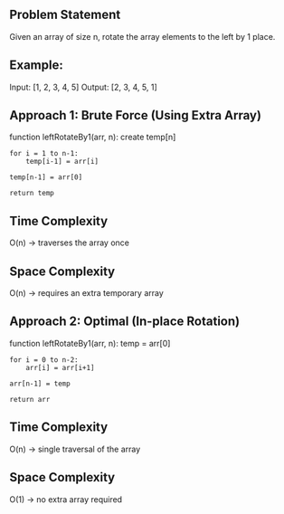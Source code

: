 ## Problem Statement
Given an array of size n, rotate the array elements to the left by 1 place.

## Example:

Input:  [1, 2, 3, 4, 5]
Output: [2, 3, 4, 5, 1]

## Approach 1: Brute Force (Using Extra Array)

function leftRotateBy1(arr, n):
    create temp[n]

    for i = 1 to n-1:
        temp[i-1] = arr[i]

    temp[n-1] = arr[0]

    return temp

## Time Complexity

O(n) → traverses the array once

## Space Complexity

O(n) → requires an extra temporary array

## Approach 2: Optimal (In-place Rotation)

function leftRotateBy1(arr, n):
    temp = arr[0]

    for i = 0 to n-2:
        arr[i] = arr[i+1]

    arr[n-1] = temp

    return arr

## Time Complexity

O(n) → single traversal of the array

## Space Complexity

O(1) → no extra array required